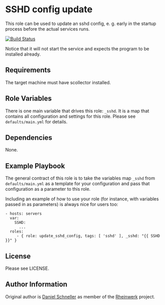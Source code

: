 SSHD config update
=========

This role can be used to update an sshd config, e. g. early in the
startup process before the actual services runs.

[![Build Status](https://github.com/Rheinwerk/ansible-role-update_sshd_config/actions/workflows/ci.yml/badge.svg)](https://github.com/Rheinwerk/ansible-role-update_sshd_config/actions/workflows/ci.yml)

Notice that it will not start the service and expects the program to be
installed already.

Requirements
------------

The target machine must have scollector installed.

Role Variables
--------------
There is one main variable that drives this role: `_sshd`. It is a map that contains all configuration and settings for this role.
Please see `defaults/main.yml` for details.

Dependencies
------------

None.


Example Playbook
----------------

The general contract of this role is to take the variables map `_sshd` from `defaults/main.yml` as a template for your configuration and pass that configuration as a parameter to this role.

Including an example of how to use your role (for instance, with variables passed in as parameters) is always nice for users too:

    - hosts: servers
      var:
        SSHD:
          ...
      roles:
         - { role: update_sshd_config, tags: [ 'sshd' ], _sshd: "{{ SSHD }}" }

License
-------

Please see LICENSE.

Author Information
------------------

Original author is [Daniel Schneller](https://github.com/dschneller) as member of the [Rheinwerk](https://github.com/Rheinwerk) project.

